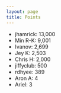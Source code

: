 ```yaml
---
layout: page
title: Points
---
```

- jhamrick: 13,000
- Min R-K: 9,001
- Ivanov: 2,699
- Jey K: 2,503
- Chris H: 2,000
- jiffyclub: 500
- rdhyee: 389
- Aron A: 4
- Ariel: 3
